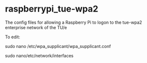 # raspberrypi_tue-wpa2
The config files for allowing a Raspberry Pi to logon to the tue-wpa2 enterprise network of the TU/e

To edit:

sudo nano /etc/wpa_supplicant/wpa_supplicant.conf

sudo nano/etc/network/interfaces


